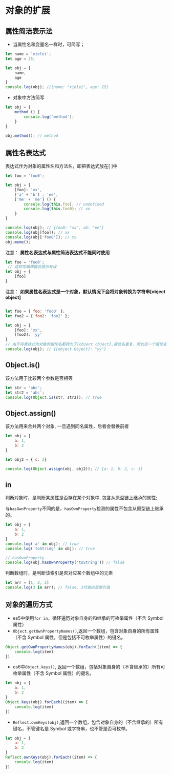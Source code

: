 # 对象的扩展

## 属性简洁表示法

* 当属性名和变量名一样时，可简写；

```js
let name = 'xielei';
let age = 25;

let obj = {
    name,
    age
}
console.log(obj); //{name: "xielei", age: 25}
```
* 对象中方法简写

```js
let obj = {
    method () {
        console.log('method');
    }
}

obj.method(); // method
```

## 属性名表达式
表达式作为对象的属性名和方法名，即把表达式放在[ ]中

```js
let foo = 'foo0';

let obj = {
    [foo]: 'xx',
    ['a' + 'b'] : 'ee',
    ['me' + 'me'] () {
        console.log(this.foo); // undefined
        console.log(this.foo0); // xx
    }
}

console.log(obj); // {foo0: "xx", ab: "ee"}
console.log(obj[foo]); // xx
console.log(obj['foo0']); // xx
obj.meme();
```

注意： **属性名表达式与属性简洁表达式不能同时使用**

```js
let foo = 'foo0';
 // 这样写编辑器会提示有误
let obj = {
    [foo]
} 
```
注意： **如果属性名表达式是一个对象，默认情况下会将对象转换为字符串[object object]**

```js

let foo = { foo: 'foo0' };
let foo2 = { foo2: 'foo2' };

let obj = {
    [foo]: 'xx',
    [foo2]: 'yy'
}
// 由于将表达式为对象的属性名都转为了[object object],属性名重复，所以后一个属性会覆盖前一个属性。
console.log(obj); // {[object Object]: "yy"}
```

## Object.is()

该方法用于比较两个参数是否相等

```js
let str = 'abc';
let str2 = 'abc';
console.log(Object.is(str, str2)); // true
```

## Object.assign()

该方法用来合并两个对象, 一旦遇到同名属性，后者会替换前者

```js
let obj = {
    a: 1,
    b: 2
}

let obj2 = { c: 3}

console.log(Object.assign(obj, obj2)); // {a: 1, b: 2, c: 3}
```

## in
 判断对象时，是判断某属性是否存在某个对象中, 包含从原型链上继承的属性; 

 与`hasOwnProperty`不同的是，`hasOwnProperty`检测的属性不包含从原型链上继承的。

```js
let obj = {
    a: 1,
    b: 2
}
console.log('a' in obj); // true
console.log('toString' in obj); // true

// hasOwnProperty
console.log(obj.hasOwnProperty('toString')) // false
```

 判断数组时，是判断该索引是否对应某个数组中的元素

```js
let arr = [1, 2, 3]
console.log(3 in arr); // false, 3代表的是索引值
```

## 对象的遍历方式

* es5中使用`for in`，循环遍历对象自身的和继承的可枚举属性（不含 Symbol 属性）
* `Object.getOwnPropertyNames()`,返回一个数组，包含对象自身的所有属性（不含 Symbol 属性，但是包括不可枚举属性）的键名。
```js
Object.getOwnPropertyNames(obj).forEach((item) => {
    console.log(item)
})
```
* es6中`Object.keys()`, 返回一个数组，包括对象自身的（不含继承的）所有可枚举属性（不含 Symbol 属性）的键名。

```js
let obj = {
    a: 1,
    b: 2
}
Object.keys(obj).forEach((item) => {
    console.log(item)
})
```

* `Reflect.ownKeys(obj)`,返回一个数组，包含对象自身的（不含继承的）所有键名，不管键名是 Symbol 或字符串，也不管是否可枚举。
```js
let obj = {
    a: 1,
    b: 2
}
Reflect.ownKeys(obj).forEach((item) => {
    console.log(item)
})
```

